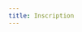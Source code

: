 ```yaml
---
title: Inscription
---
```


<br/>
<br/>

<div class="row">

<!-- COMPLET
  <div class="col-lg-12 col-md-12 text-center">
    <h2>Événement complet!</h2>
    <b>Nous travaillons actuellement pour ajouter des places supplémentaires,
      n'hésitez pas à suivre notre <a href="https://twitter.com/PGDAY_Fr">fil
        twitter</a> pour être prévenu dès que de nouvelles
    places seront disponibles.</b>
  </div>

-->

<!-- PAS ENCORE OUVERT -->
<!--
<div class="row">
  <div class="col-sm-1"></div>
  <div class="col-lg-12 col-md-12 text-center section-colored">
    <h4> Inscriptions : Les inscriptions ne sont pas ouvertes !</h4>
  </div>
</div>
-->

<!-- -->

<div class="col-md-8 col-md-offset-2 section-colored text-center">
<div id="eventbrite-widget-container-858106859717"></div>

<script src="https://www.eventbrite.fr/static/widgets/eb_widgets.js"></script>

<script type="text/javascript">
    var exampleCallback = function() {
        console.log('Commande terminée !');
    };

    window.EBWidgets.createWidget({
        // Required
        widgetType: 'checkout',
        eventId: '858106859717',
        iframeContainerId: 'eventbrite-widget-container-858106859717',

        // Optional
        iframeContainerHeight: 625,  // Widget height in pixels. Defaults to a minimum of 425px if not provided
        onOrderComplete: exampleCallback  // Method called when an order has successfully completed
    });
</script>
</div>


</div> <!-- fin de row -->
